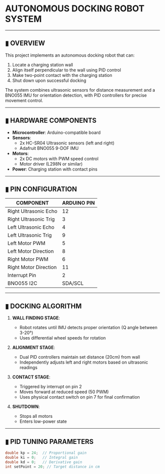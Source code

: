 # AUTONOMOUS DOCKING ROBOT SYSTEM

-------------------------------------

## ▮ OVERVIEW  
This project implements an autonomous docking robot that can:  
1. Locate a charging station wall  
2. Align itself perpendicular to the wall using PID control  
3. Make two-point contact with the charging station  
4. Shut down upon successful docking  

The system combines ultrasonic sensors for distance measurement and a BNO055 IMU for orientation detection, with PID controllers for precise movement control.  

-------------------------------------

## ▮ HARDWARE COMPONENTS  
- **Microcontroller**: Arduino-compatible board  
- **Sensors**:  
  - 2x HC-SR04 Ultrasonic sensors (left and right)  
  - Adafruit BNO055 9-DOF IMU  
- **Motors**:  
  - 2x DC motors with PWM speed control  
  - Motor driver (L298N or similar)  
- **Power**: Charging station with contact pins  

-------------------------------------

## ▮ PIN CONFIGURATION  
| COMPONENT               | ARDUINO PIN |  
|-------------------------|-------------|  
| Right Ultrasonic Echo   | 12          |  
| Right Ultrasonic Trig   | 3           |  
| Left Ultrasonic Echo    | 4           |  
| Left Ultrasonic Trig    | 9           |  
| Left Motor PWM          | 5           |  
| Left Motor Direction    | 8           |  
| Right Motor PWM         | 6           |  
| Right Motor Direction   | 11          |  
| Interrupt Pin           | 2           |  
| BNO055 I2C             | SDA/SCL     |  

-------------------------------------

## ▮ DOCKING ALGORITHM  
1. **WALL FINDING STAGE**:  
   - Robot rotates until IMU detects proper orientation (Q angle between 3-20°)  
   - Uses differential wheel speeds for rotation  

2. **ALIGNMENT STAGE**:  
   - Dual PID controllers maintain set distance (20cm) from wall  
   - Independently adjusts left and right motors based on ultrasonic readings  

3. **CONTACT STAGE**:  
   - Triggered by interrupt on pin 2  
   - Moves forward at reduced speed (50 PWM)  
   - Uses physical contact switch on pin 7 for final confirmation  

4. **SHUTDOWN**:  
   - Stops all motors  
   - Enters low-power state  

-------------------------------------

## ▮ PID TUNING PARAMETERS  
```cpp
double kp = 24;  // Proportional gain
double ki = 0;   // Integral gain
double kd = 0;   // Derivative gain
int setPoint = 20; // Target distance in cm
